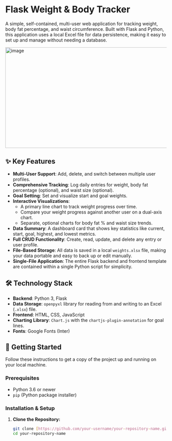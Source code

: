 # Flask Weight & Body Tracker

A simple, self-contained, multi-user web application for tracking weight, body fat percentage, and waist circumference. Built with Flask and Python, this application uses a local Excel file for data persistence, making it easy to set up and manage without needing a database.

<img width="534" height="314" alt="image" src="https://github.com/user-attachments/assets/666781f2-8800-4895-84c0-89d7abe30ca6" />

## ✨ Key Features

* **Multi-User Support**: Add, delete, and switch between multiple user profiles.
* **Comprehensive Tracking**: Log daily entries for weight, body fat percentage (optional), and waist size (optional).
* **Goal Setting**: Set and visualize start and goal weights.
* **Interactive Visualizations**:
  * A primary line chart to track weight progress over time.
  * Compare your weight progress against another user on a dual-axis chart.
  * Separate, optional charts for body fat % and waist size trends.
* **Data Summary**: A dashboard card that shows key statistics like current, start, goal, highest, and lowest metrics.
* **Full CRUD Functionality**: Create, read, update, and delete any entry or user profile.
* **File-Based Storage**: All data is saved in a local `weights.xlsx` file, making your data portable and easy to back up or edit manually.
* **Single-File Application**: The entire Flask backend and frontend template are contained within a single Python script for simplicity.

## 🛠️ Technology Stack

* **Backend**: Python 3, Flask
* **Data Storage**: `openpyxl` library for reading from and writing to an Excel (`.xlsx`) file.
* **Frontend**: HTML, CSS, JavaScript
* **Charting Library**: `Chart.js` with the `chartjs-plugin-annotation` for goal lines.
* **Fonts**: Google Fonts (Inter)

## 🚀 Getting Started

Follow these instructions to get a copy of the project up and running on your local machine.

### Prerequisites

* Python 3.6 or newer
* `pip` (Python package installer)

### Installation & Setup

1. **Clone the Repository:**
   ```bash
   git clone [https://github.com/your-username/your-repository-name.git](https://github.com/your-username/your-repository-name.git)
   cd your-repository-name

